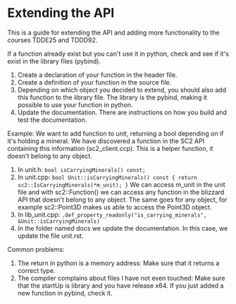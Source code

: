 # Extending the API
This is a guide for extending the API and adding more functionality to the courses TDDE25 and TDDD92.

If a function already exist but you can't use it in python, check and see if it's exist in the library files (pybind).

1. Create a declaration of your function in the header file.
2. Create a definition of your function in the source file.
3. Depending on which object you decided to extend, you should also add this function to the library file. The library is the pybind, making it possible to use your function in python.
4. Update the documentation. There are instructions on how you build and test the documentation.


Example:
We want to add function to unit, returning a bool depending on if it's holding a mineral. We have discovered a function in the SC2 API containing this information (sc2_client.ccp). This is a helper function, it doesn't belong to any object.

1. In unit.h: ```bool isCarryingMinerals() const;```
2. In unit.cpp: ```bool Unit::isCarryingMinerals() const
{
	return sc2::IsCarryingMinerals(*m_unit);
}```
We can access m_unit in the unit file and with sc2::Function() we can access any function in the blizzard API that doesn't belong to any object. The same goes for any object, for example sc2::Point3D makes us able to access the Point3D object.
3. In lib_unit.cpp: ```.def_property_readonly("is_carrying_minerals", &Unit::isCarryingMinerals)```
4. In the folder named docs we update the documentation. In this case, we update the file unit.rst.

Common problems:
1. The return in python is a memory address:
    Make sure that it returns a correct type.
2. The compiler complains about files I have not even touched:
   Make sure that the startUp is library and you have release x64. If you just added a new function in pybind, check it.
